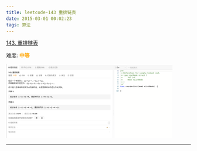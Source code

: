 ```yaml
---
title: leetcode-143 重排链表
date: 2015-03-01 00:02:23
tags: 算法
---
```



[143. 重排链表](https://leetcode-cn.com/problems/reorder-list/)

难度:  <font color="orange">**中等**</font>


<img src="leetcode-143-重排链表/0.png" width = 90% height = 50% />


<br>

---